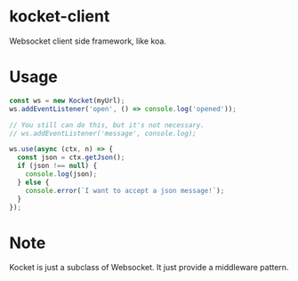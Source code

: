 # kocket-client
Websocket client side framework, like koa.

# Usage
```javascript
const ws = new Kocket(myUrl);
ws.addEventListener('open', () => console.log('opened'));

// You still can do this, but it's not necessary.
// ws.addEventListener('message', console.log);

ws.use(async (ctx, n) => {
  const json = ctx.getJson();
  if (json !== null) {
    console.log(json);
  } else {
    console.error(`I want to accept a json message!`);
  }
});
```
# Note
Kocket is just a subclass of Websocket. It just provide a middleware pattern.
